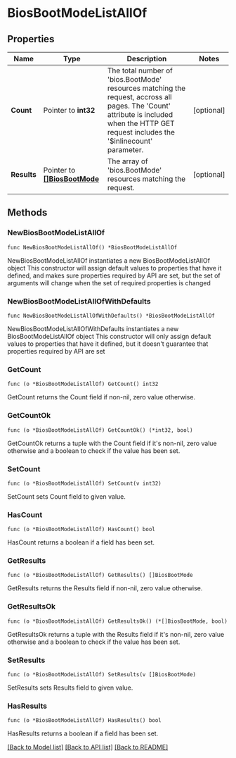 # BiosBootModeListAllOf

## Properties

Name | Type | Description | Notes
------------ | ------------- | ------------- | -------------
**Count** | Pointer to **int32** | The total number of &#39;bios.BootMode&#39; resources matching the request, accross all pages. The &#39;Count&#39; attribute is included when the HTTP GET request includes the &#39;$inlinecount&#39; parameter. | [optional] 
**Results** | Pointer to [**[]BiosBootMode**](bios.BootMode.md) | The array of &#39;bios.BootMode&#39; resources matching the request. | [optional] 

## Methods

### NewBiosBootModeListAllOf

`func NewBiosBootModeListAllOf() *BiosBootModeListAllOf`

NewBiosBootModeListAllOf instantiates a new BiosBootModeListAllOf object
This constructor will assign default values to properties that have it defined,
and makes sure properties required by API are set, but the set of arguments
will change when the set of required properties is changed

### NewBiosBootModeListAllOfWithDefaults

`func NewBiosBootModeListAllOfWithDefaults() *BiosBootModeListAllOf`

NewBiosBootModeListAllOfWithDefaults instantiates a new BiosBootModeListAllOf object
This constructor will only assign default values to properties that have it defined,
but it doesn't guarantee that properties required by API are set

### GetCount

`func (o *BiosBootModeListAllOf) GetCount() int32`

GetCount returns the Count field if non-nil, zero value otherwise.

### GetCountOk

`func (o *BiosBootModeListAllOf) GetCountOk() (*int32, bool)`

GetCountOk returns a tuple with the Count field if it's non-nil, zero value otherwise
and a boolean to check if the value has been set.

### SetCount

`func (o *BiosBootModeListAllOf) SetCount(v int32)`

SetCount sets Count field to given value.

### HasCount

`func (o *BiosBootModeListAllOf) HasCount() bool`

HasCount returns a boolean if a field has been set.

### GetResults

`func (o *BiosBootModeListAllOf) GetResults() []BiosBootMode`

GetResults returns the Results field if non-nil, zero value otherwise.

### GetResultsOk

`func (o *BiosBootModeListAllOf) GetResultsOk() (*[]BiosBootMode, bool)`

GetResultsOk returns a tuple with the Results field if it's non-nil, zero value otherwise
and a boolean to check if the value has been set.

### SetResults

`func (o *BiosBootModeListAllOf) SetResults(v []BiosBootMode)`

SetResults sets Results field to given value.

### HasResults

`func (o *BiosBootModeListAllOf) HasResults() bool`

HasResults returns a boolean if a field has been set.


[[Back to Model list]](../README.md#documentation-for-models) [[Back to API list]](../README.md#documentation-for-api-endpoints) [[Back to README]](../README.md)


